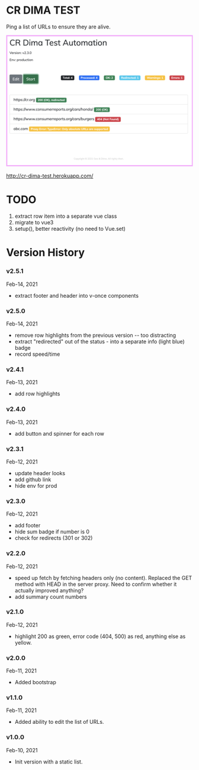 # CR DIMA TEST

Ping a list of URLs to ensure they are alive.

![example](docs/sample.png)

http://cr-dima-test.herokuapp.com/

# TODO

1. extract row item into a separate vue class
1. migrate to vue3
  1. setup(), better reactivity (no need to Vue.set)

# Version History

### v2.5.1
Feb-14, 2021
* extract footer and header into v-once components

### v2.5.0
Feb-14, 2021
* remove row highlights from the previous version -- too distracting
* extract "redirected" out of the status - into a separate info (light blue) badge
* record speed/time

### v2.4.1
Feb-13, 2021
* add row highlights

### v2.4.0
Feb-13, 2021
* add button and spinner for each row

### v2.3.1
Feb-12, 2021
* update header looks
* add github link
* hide env for prod

### v2.3.0
Feb-12, 2021
* add footer
* hide sum badge if number is 0
* check for redirects (301 or 302)

### v2.2.0
Feb-12, 2021
* speed up fetch by fetching headers only (no content). Replaced the GET method with HEAD in the server proxy. Need to confirm whether it actually improved anything?
* add summary count numbers

### v2.1.0
Feb-12, 2021
* highlight 200 as green, error code (404, 500) as red, anything else as yellow.

### v2.0.0
Feb-11, 2021
* Added bootstrap

### v1.1.0
Feb-11, 2021
* Added ability to edit the list of URLs.

### v1.0.0
Feb-10, 2021
* Init version with a static list.
